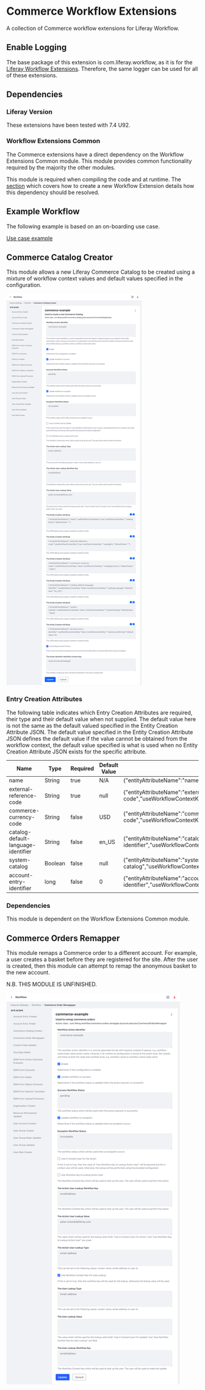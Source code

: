 # Commerce Workflow Extensions

A collection of Commerce workflow extensions for Liferay Workflow.

## Enable Logging

The base package of this extension is com.liferay.workflow, as it is for
the [Liferay Workflow Extensions](https://github.com/peterrichards-lr/liferay-workflow-extensions). Therefore, the same
logger can be used for all of these extensions.

## Dependencies

### Liferay Version

These extensions have been tested with 7.4 U92.

### Workflow Extensions Common

The Commerce extensions have a direct dependency on the Workflow Extensions Common module. This module provides common
functionality required by the majority the other modules.

This module is required when compiling the code and at runtime. The [section](#create-a-new-workflow-extension) which
covers how to create a new Workflow Extension details how this dependency should be resolved.

## Example Workflow

The following example is based on an on-boarding use case.

[Use case example](example/README.md)

## Commerce Catalog Creator

This module allows a new Liferay Commerce Catalog to be created using a mixture of workflow context values and default
values specified in the configuration.

![Commerce Catalog Creator](images/commerce-catalog-creator.png)

### Entry Creation Attributes

The following table indicates which Entry Creation Attributes are required, their type and their default value when not
supplied. The default value here is not the same as the default valued specified in the Entity Creation Attribute JSON.
The default value specified in the Entity Creation Attribute JSON defines the default value if the value cannot be
obtained from the workflow context, the default value specified is what is used when no Entity Creation Attribute JSON
exists for the specific attribute.

| Name                                | Type    | Required | Default Value | Example                                                                                                                                                   |
|-------------------------------------|---------|----------|---------------|-----------------------------------------------------------------------------------------------------------------------------------------------------------|
| name                                | String  | true     | N/A           | {"entityAttributeName":"name","useWorkflowContextKey":true,"workflowContextKey":"catalogName","defaultValue":""}                                          |                                                                                                                                                                                                                                                                                                                                                                                                                                                                                                                                                                                                                                                                                                                                                                                                                                                                                                                                                                                    
| external-reference-code             | String  | true     | null          | {"entityAttributeName":"external-reference-code","useWorkflowContextKey":true,"workflowContextKey":"catalogErc","defaultValue":""}                        |                                                                                                                                                                                                                                                                                                                                                                                                                                                                                                                                                                                                                                                                                                                                                                                                                                                                                                                                                                                    
| commerce-currency-code              | String  | false    | USD           | {"entityAttributeName":"commerce-currency-code","useWorkflowContextKey":false,"workflowContextKey":"catalogCurrency","defaultValue":"USD"}                |                                                                                                                                                                                                                                                                                                                                                                                                                                                                                                                                                                                                                                                                                                                                                                                                                                                                                                                                                                                     
| catalog-default-language-identifier | String  | false    | en_US         | {"entityAttributeName":"catalog-default-language-identifier","useWorkflowContextKey":false,"workflowContextKey":"catalogLanguage","defaultValue":"en_US"} |
| system-catalog                      | Boolean | false    | null          | {"entityAttributeName":"system-catalog","useWorkflowContextKey":false,"workflowContextKey":"systemCatalog","defaultValue":false}                          |
| account-entry-identifier            | long    | false    | 0             | {"entityAttributeName":"account-entry-identifier","useWorkflowContextKey":false,"workflowContextKey":"newAccountEntryId","defaultValue":0}                |

### Dependencies

This module is dependent on the Workflow Extensions Common module.

## Commerce Orders Remapper

This module remaps a Commerce order to a different account. For example, a user creates a basket before they are registered for the site. After the user is created, then this module can attempt to remap the anonymous basket to the new account.

N.B. THIS MODULE IS UNFINISHED.

![Commerce Orders Remapper](images/commerce-orders-remapper.png)